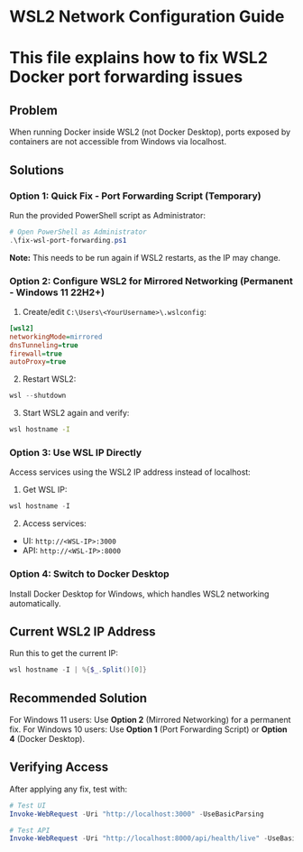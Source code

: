 # WSL2 Network Configuration Guide
# This file explains how to fix WSL2 Docker port forwarding issues

## Problem
When running Docker inside WSL2 (not Docker Desktop), ports exposed by containers
are not accessible from Windows via localhost.

## Solutions

### Option 1: Quick Fix - Port Forwarding Script (Temporary)
Run the provided PowerShell script as Administrator:
```powershell
# Open PowerShell as Administrator
.\fix-wsl-port-forwarding.ps1
```

**Note:** This needs to be run again if WSL2 restarts, as the IP may change.

### Option 2: Configure WSL2 for Mirrored Networking (Permanent - Windows 11 22H2+)
1. Create/edit `C:\Users\<YourUsername>\.wslconfig`:
```ini
[wsl2]
networkingMode=mirrored
dnsTunneling=true
firewall=true
autoProxy=true
```

2. Restart WSL2:
```powershell
wsl --shutdown
```

3. Start WSL2 again and verify:
```bash
wsl hostname -I
```

### Option 3: Use WSL IP Directly
Access services using the WSL2 IP address instead of localhost:

1. Get WSL IP:
```powershell
wsl hostname -I
```

2. Access services:
- UI: `http://<WSL-IP>:3000`
- API: `http://<WSL-IP>:8000`

### Option 4: Switch to Docker Desktop
Install Docker Desktop for Windows, which handles WSL2 networking automatically.

## Current WSL2 IP Address
Run this to get the current IP:
```powershell
wsl hostname -I | %{$_.Split()[0]}
```

## Recommended Solution
For Windows 11 users: Use **Option 2** (Mirrored Networking) for a permanent fix.
For Windows 10 users: Use **Option 1** (Port Forwarding Script) or **Option 4** (Docker Desktop).

## Verifying Access
After applying any fix, test with:
```powershell
# Test UI
Invoke-WebRequest -Uri "http://localhost:3000" -UseBasicParsing

# Test API
Invoke-WebRequest -Uri "http://localhost:8000/api/health/live" -UseBasicParsing
```
